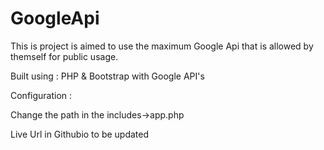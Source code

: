 # GoogleApi

This is project is aimed to use the maximum Google Api that is allowed by themself for public usage.


Built using : PHP & Bootstrap with Google API's


Configuration : 

Change the path in the includes->app.php

Live Url in Githubio to be updated
